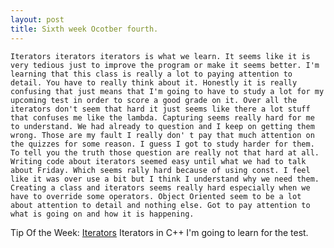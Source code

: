 ```yaml
---
layout: post
title: Sixth week Ocotber fourth.
---
```


	Iterators iterators iterators is what we learn. It seems like it is very tedious just to improve the program or make it seems better. I'm learning that this class is really a lot to paying attention to detail. You have to really think about it. Honestly it is really confusing that just means that I'm going to have to study a lot for my upcoming test in order to score a good grade on it. Over all the iterators don't seem that hard it just seems like there a lot stuff that confuses me like the lambda. Capturing seems really hard for me to understand. We had already to question and I keep on getting them wrong. Those are my fault I really don' t pay that much attention on the quizzes for some reason. I guess I got to study harder for them. To tell you the truth those question are really not that hard at all. Writing code about iterators seemed easy until what we had to talk about Friday. Which seems rally hard because of using const. I feel like it was over use a bit but I think I understand why we need them. Creating a class and iterators seems really hard especially when we have to override some operators. Object Oriented seem to be a lot about attention to detail and nothing else. Got to pay attention to what is going on and how it is happening.

Tip Of the Week: 
[Iterators](http://www.cprogramming.com/tutorial/stl/iterators.html) Iterators in C++ I'm going to learn for the test.

